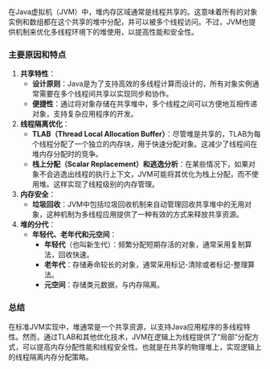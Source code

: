 在Java虚拟机（JVM）中，堆内存区域通常是线程共享的。这意味着所有的对象实例和数组都在这个共享的堆中分配，并可以被多个线程访问。不过，JVM也提供机制来优化多线程环境下的堆使用，以提高性能和安全性。

### 主要原因和特点
1. **共享特性**：
    - **设计原则**：Java是为了支持高效的多线程计算而设计的，所有对象实例通常需要在多个线程间共享以实现同步和协作。
    - **便捷性**：通过将对象存储在共享堆中，多个线程之间可以方便地互相传递对象，支持复杂应用程序的开发。
2. **线程隔离优化**：
    - **TLAB（Thread Local Allocation Buffer）**：尽管堆是共享的，TLAB为每个线程分配了一个独立的内存块，用于快速分配对象。这减少了线程间在堆内存分配时的竞争。
    - **栈上分配（Scalar Replacement）和逃逸分析**：在某些情况下，如果对象不会逃逸出线程的执行上下文，JVM可能将其优化为栈上分配，而不使用堆。这样实现了线程级别的内存管理。
3. **内存安全**：
    - **垃圾回收**：JVM中包括垃圾回收机制来自动管理回收共享堆中的无用对象，这种机制为多线程应用提供了一种有效的方式来释放共享资源。
4. **堆的分代**：
    - **年轻代、老年代和元空间**：
        * **年轻代**（也叫新生代）：频繁分配短期存活的对象，通常采用复制算法，回收快速。
        * **老年代**：存储寿命较长的对象，通常采用标记-清除或者标记-整理算法。
        * **元空间**：存储类元数据，与内存隔离。

### 总结
在标准JVM实现中，堆通常是一个共享资源，以支持Java应用程序的多线程特性。然而，通过TLAB和其他优化技术，JVM在逻辑上为线程提供了“局部”分配方式，可以提高内存分配性能和线程安全性。也就是在共享的物理堆上，实现逻辑上的线程隔离内存分配策略。

